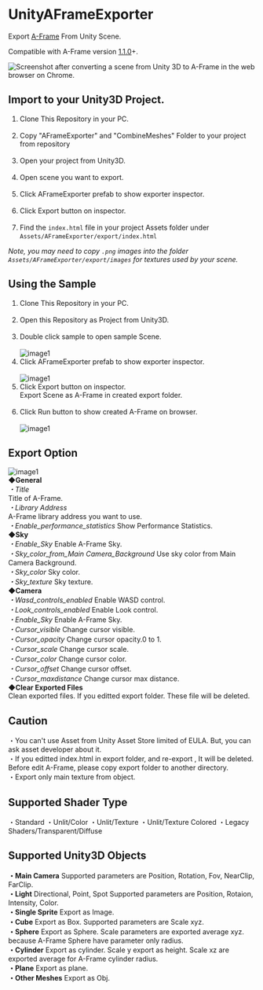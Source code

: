 # UnityAFrameExporter

Export [A-Frame](https://aframe.io/) From Unity Scene.

Compatible with A-Frame version [1.1.0](https://aframe.io/docs/1.1.0/introduction/)+.

![Screenshot after converting a scene from Unity 3D to A-Frame in the web browser on Chrome.](aframe-screenshot.png)

## Import to your Unity3D Project.
1. Clone This Repository in your PC.<br><br>
2. Copy "AFrameExporter" and "CombineMeshes" Folder to your project from repository<br><br>
3. Open your project from Unity3D.<br><br>
4. Open scene you want to export.<br><br>
5. Click AFrameExporter prefab to show exporter inspector.<br><br>
6. Click Export button on inspector.<br><br>
7. Find the `index.html` file in your project Assets folder under `Assets/AFrameExporter/export/index.html`

*Note, you may need to copy `.png` images into the folder `Assets/AFrameExporter/export/images` for textures used by your scene.*

## Using the Sample
1. Clone This Repository in your PC.<br><br>
2. Open this Repository as Project from Unity3D.<br><br>
3. Double click sample to open sample Scene.<br><br>
![image1](https://raw.github.com/wiki/umiyuki/UnityAFrameExporter/AFrame1.jpg)
4. Click AFrameExporter prefab to show exporter inspector.<br><br>
![image1](https://raw.github.com/wiki/umiyuki/UnityAFrameExporter/AFrame2.jpg)
5. Click Export button on inspector.<br>
  Export Scene as A-Frame in created export folder.<br><br>
6. Click Run button to show created A-Frame on browser.<br><br>
![image1](https://raw.github.com/wiki/umiyuki/UnityAFrameExporter/AFrame3.jpg)

## Export Option
![image1](https://raw.github.com/wiki/umiyuki/UnityAFrameExporter/AFrame4.jpg)
<br>**◆General**<br>
*・Title*<br>
  Title of A-Frame.<br>
*・Library Address*<br>
  A-Frame library address you want to use.<br>
*・Enable_performance_statistics*
  Show Performance Statistics.<br>
**◆Sky**<br>
*・Enable_Sky*
  Enable A-Frame Sky.<br>
*・Sky_color_from_Main Camera_Background*
  Use sky color from Main Camera Background.<br>
*・Sky_color*
  Sky color.<br>
*・Sky_texture*
  Sky texture.<br>
**◆Camera**<br>
*・Wasd_controls_enabled*
  Enable WASD control.<br>
*・Look_controls_enabled*
  Enable Look control.<br>
*・Enable_Sky*
  Enable A-Frame Sky.<br>
*・Cursor_visible*
  Change cursor visible.<br>
*・Cursor_opacity*
  Change cursor opacity.0 to 1.<br>
*・Cursor_scale*
  Change cursor scale.<br>
*・Cursor_color*
  Change cursor color.<br>
*・Cursor_offset*
  Change cursor offset.<br>
*・Cursor_maxdistance*
  Change cursor max distance.<br>
**◆Clear Exported Files**<br>
  Clean exported files.
  If you editted export folder. These file will be deleted.<br>

## Caution

・You can't use Asset from Unity Asset Store limited of EULA.
  But, you can ask asset developer about it.<br>
・If you editted index.html in export folder, and re-export , It will be deleted.
  Before edit A-Frame, please copy export folder to another directory.<br>
・Export only main texture from object.

## Supported Shader Type
・Standard
・Unlit/Color
・Unlit/Texture
・Unlit/Texture Colored
・Legacy Shaders/Transparent/Diffuse

## Supported Unity3D Objects
**・Main Camera**
Supported parameters are Position, Rotation, Fov, NearClip, FarClip.<br>
**・Light**
Directional, Point, Spot
Supported parameters are Position, Rotaion, Intensity, Color.<br>
**・Single Sprite**
Export as Image.<br>
**・Cube**
Export as Box.
Supported parameters are Scale xyz.<br>
**・Sphere**
Export as Sphere.
Scale parameters are exported average xyz. because A-Frame Sphere have parameter only radius.<br>
**・Cylinder**
Export as cylinder.
Scale y export as height.
Scale xz are exported average for A-Frame cylinder radius.<br>
**・Plane**
Export as plane.<br>
**・Other Meshes**
Export as Obj.
